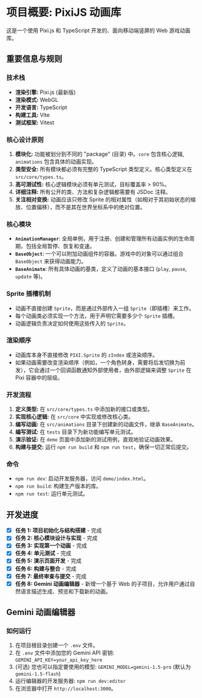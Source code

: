 # 项目概要: PixiJS 动画库

这是一个使用 Pixi.js 和 TypeScript 开发的、面向移动端竖屏的 Web 游戏动画库。

## 重要信息与规则

### 技术栈
- **渲染引擎:** Pixi.js (最新版)
- **渲染模式:** WebGL
- **开发语言:** TypeScript
- **构建工具:** Vite
- **测试框架:** Vitest

### 核心设计原则
1.  **模块化:** 功能被划分到不同的 "package" (目录) 中。`core` 包含核心逻辑, `animations` 包含具体的动画实现。
2.  **类型安全:** 所有模块都必须有完整的 TypeScript 类型定义。核心类型定义在 `src/core/types.ts`。
3.  **高可测试性:** 核心逻辑模块必须有单元测试，目标覆盖率 > 90%。
4.  **详细注释:** 所有公开的类、方法和复杂逻辑都需要有 JSDoc 注释。
5.  **关注相对变换:** 动画应该只修改 Sprite 的相对属性（如相对于其初始状态的缩放、位置偏移），而不是其在世界坐标系中的绝对位置。

### 核心模块
-   **`AnimationManager`**: 全局单例，用于注册、创建和管理所有动画实例的生命周期，包括全局暂停、恢复和变速。
-   **`BaseObject`**: 一个可以附加动画组件的容器。游戏中的对象可以通过组合 `BaseObject` 来获得动画能力。
-   **`BaseAnimate`**: 所有具体动画的基类，定义了动画的基本接口 (`play`, `pause`, `update` 等)。

### Sprite 插槽机制
-   动画不直接创建 `Sprite`，而是通过外部传入一组 `Sprite`（即插槽）来工作。
-   每个动画类必须实现一个方法，用于声明它需要多少个 `Sprite` 插槽。
-   动画逻辑负责决定如何使用这些传入的 `Sprite`。

### 渲染顺序
-   动画库本身不直接修改 `PIXI.Sprite` 的 `zIndex` 或渲染顺序。
-   如果动画需要改变渲染顺序（例如，一个角色转身，需要将后发切换为前发），它会通过一个回调函数通知外部使用者，由外部逻辑来调整 `Sprite` 在 Pixi 容器中的层级。

### 开发流程
1.  **定义类型:** 在 `src/core/types.ts` 中添加新的接口或类型。
2.  **实现核心逻辑:** 在 `src/core` 中实现或修改核心类。
3.  **编写动画:** 在 `src/animations` 目录下创建新的动画文件，继承 `BaseAnimate`。
4.  **编写测试:** 在 `tests` 目录下为新功能编写单元测试。
5.  **演示验证:** 在 `demo` 页面中添加新的测试用例，直观地验证动画效果。
6.  **构建与提交:** 运行 `npm run build` 和 `npm run test`，确保一切正常后提交。

### 命令
-   `npm run dev`: 启动开发服务器，访问 `demo/index.html`。
-   `npm run build`: 构建生产版本的库。
-   `npm run test`: 运行单元测试。

## 开发进度

-   [x] **任务 1: 项目初始化与结构搭建** - 完成
-   [x] **任务 2: 核心模块设计与实现** - 完成
-   [x] **任务 3: 实现第一个动画** - 完成
-   [x] **任务 4: 单元测试** - 完成
-   [x] **任务 5: 演示页面开发** - 完成
-   [x] **任务 6: 构建与整合** - 完成
-   [x] **任务 7: 最终审查与提交** - 完成
-   [x] **任务 8: Gemini 动画编辑器** - 新增一个基于 Web 的子项目，允许用户通过自然语言描述生成、预览和下载新的动画。

## Gemini 动画编辑器

### 如何运行
1.  在项目根目录创建一个 `.env` 文件。
2.  在 `.env` 文件中添加您的 Gemini API 密钥: `GEMINI_API_KEY=your_api_key_here`
3.  (可选) 您也可以指定要使用的模型: `GEMINI_MODEL=gemini-1.5-pro` (默认为 `gemini-1.5-flash`)
4.  运行编辑器的开发服务器: `npm run dev:editor`
5.  在浏览器中打开 `http://localhost:3000`。
